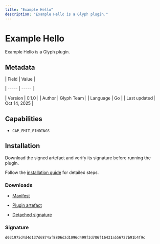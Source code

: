 ```yaml
---
title: "Example Hello"
description: "Example Hello is a Glyph plugin."
---
```


# Example Hello

Example Hello is a Glyph plugin.

## Metadata

| Field | Value |

| ----- | ----- |

| Version | 0.1.0 |
| Author | Glyph Team |
| Language | Go |
| Last updated | Oct 14, 2025 |


## Capabilities

- `CAP_EMIT_FINDINGS`


## Installation

Download the signed artefact and verify its signature before running the plugin.

Follow the [installation guide](https://github.com/RowanDark/0xgen/tree/8de85d3bfa61e76aad5fab2a2873a20754e4fec8/plugins/example-hello#readme) for detailed steps.


### Downloads

- [Manifest](https://raw.githubusercontent.com/RowanDark/0xgen/8de85d3bfa61e76aad5fab2a2873a20754e4fec8/plugins/example-hello/manifest.json)

- [Plugin artefact](https://raw.githubusercontent.com/RowanDark/0xgen/8de85d3bfa61e76aad5fab2a2873a20754e4fec8/plugins/example-hello/main.go)

- [Detached signature](https://raw.githubusercontent.com/RowanDark/0xgen/8de85d3bfa61e76aad5fab2a2873a20754e4fec8/plugins/example-hello/main.go.sig)


### Signature

`d031975d4d4d137d6874af8806d2d1096d499f3d786f16431a556727b91b4f9c`
